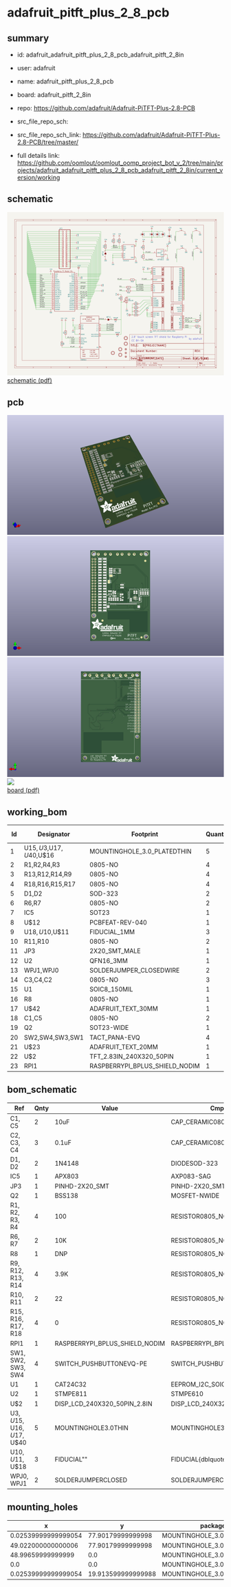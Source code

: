 # adafruit_pitft_plus_2_8_pcb
 
## summary 
* id: adafruit_adafruit_pitft_plus_2_8_pcb_adafruit_pitft_2_8in
* user: adafruit
* name: adafruit_pitft_plus_2_8_pcb
* board: adafruit_pitft_2_8in
* repo: https://github.com/adafruit/Adafruit-PiTFT-Plus-2.8-PCB



* src_file_repo_sch: 
* src_file_repo_sch_link: https://github.com/adafruit/Adafruit-PiTFT-Plus-2.8-PCB/tree/master/
* full details link: https://github.com/oomlout/oomlout_oomp_project_bot_v_2/tree/main/projects/adafruit_adafruit_pitft_plus_2_8_pcb_adafruit_pitft_2_8in/current_version/working  

## schematic  
![](working_schematic_600.png)  
[schematic (pdf)](working_schematic.pdf)  

## pcb  
![](working_3d_600.png) 
![](working_3d_front_600.png)  
![](working_3d_back_600.png)  
![](working_600.png)  
[board (pdf)](working.pdf)  

## working_bom
| Id | Designator | Footprint | Quantity | Designation | Supplier and ref |  | None | 
| --- | --- | --- | --- | --- | --- | --- | --- | 
| 1 | U$15,U$3,U$17,U$40,U$16 | MOUNTINGHOLE_3.0_PLATEDTHIN | 5 | MOUNTINGHOLE3.0THIN |  |  | [''] | 
| 2 | R1,R2,R4,R3 | 0805-NO | 4 | 100 |  |  | [''] | 
| 3 | R13,R12,R14,R9 | 0805-NO | 4 | 3.9K |  |  | [''] | 
| 4 | R18,R16,R15,R17 | 0805-NO | 4 | 0 |  |  | [''] | 
| 5 | D1,D2 | SOD-323 | 2 | 1N4148 |  |  | [''] | 
| 6 | R6,R7 | 0805-NO | 2 | 10K |  |  | [''] | 
| 7 | IC5 | SOT23 | 1 | APX803 |  |  | [''] | 
| 8 | U$12 | PCBFEAT-REV-040 | 1 |  |  |  | [''] | 
| 9 | U$18,U$10,U$11 | FIDUCIAL_1MM | 3 | FIDUCIAL" |  |  | [''] | 
| 10 | R11,R10 | 0805-NO | 2 | 22 |  |  | [''] | 
| 11 | JP3 | 2X20_SMT_MALE | 1 |  |  |  | [''] | 
| 12 | U2 | QFN16_3MM | 1 | STMPE811 |  |  | [''] | 
| 13 | WPJ1,WPJ0 | SOLDERJUMPER_CLOSEDWIRE | 2 |  |  |  | [''] | 
| 14 | C3,C4,C2 | 0805-NO | 3 | 0.1uF |  |  | [''] | 
| 15 | U1 | SOIC8_150MIL | 1 | CAT24C32 |  |  | [''] | 
| 16 | R8 | 0805-NO | 1 | DNP |  |  | [''] | 
| 17 | U$42 | ADAFRUIT_TEXT_30MM | 1 |  |  |  | [''] | 
| 18 | C1,C5 | 0805-NO | 2 | 10uF |  |  | [''] | 
| 19 | Q2 | SOT23-WIDE | 1 | BSS138 |  |  | [''] | 
| 20 | SW2,SW4,SW3,SW1 | TACT_PANA-EVQ | 4 |  |  |  | [''] | 
| 21 | U$23 | ADAFRUIT_TEXT_20MM | 1 |  |  |  | [''] | 
| 22 | U$2 | TFT_2.83IN_240X320_50PIN | 1 | DISP_LCD_240X320_50PIN_2.8IN |  |  | [''] | 
| 23 | RPI1 | RASPBERRYPI_BPLUS_SHIELD_NODIM | 1 | RASPBERRYPI_BPLUS_SHIELD_NODIM |  |  | [''] | 


## bom_schematic
| Ref | Qnty | Value | Cmp name | Footprint | Description | Vendor | DNP | 
| --- | --- | --- | --- | --- | --- | --- | --- | 
| C1, C5 | 2 | 10uF | CAP_CERAMIC0805-NOOUTLINE | working:0805-NO |  |  |  | 
| C2, C3, C4 | 3 | 0.1uF | CAP_CERAMIC0805-NOOUTLINE | working:0805-NO |  |  |  | 
| D1, D2 | 2 | 1N4148 | DIODESOD-323 | working:SOD-323 |  |  |  | 
| IC5 | 1 | APX803 | AXP083-SAG | working:SOT23 |  |  |  | 
| JP3 | 1 | PINHD-2X20_SMT | PINHD-2X20_SMT | working:2X20_SMT_MALE |  |  |  | 
| Q2 | 1 | BSS138 | MOSFET-NWIDE | working:SOT23-WIDE |  |  |  | 
| R1, R2, R3, R4 | 4 | 100 | RESISTOR0805_NOOUTLINE | working:0805-NO |  |  |  | 
| R6, R7 | 2 | 10K | RESISTOR0805_NOOUTLINE | working:0805-NO |  |  |  | 
| R8 | 1 | DNP | RESISTOR0805_NOOUTLINE | working:0805-NO |  |  |  | 
| R9, R12, R13, R14 | 4 | 3.9K | RESISTOR0805_NOOUTLINE | working:0805-NO |  |  |  | 
| R10, R11 | 2 | 22 | RESISTOR0805_NOOUTLINE | working:0805-NO |  |  |  | 
| R15, R16, R17, R18 | 4 | 0 | RESISTOR0805_NOOUTLINE | working:0805-NO |  |  |  | 
| RPI1 | 1 | RASPBERRYPI_BPLUS_SHIELD_NODIM | RASPBERRYPI_BPLUS_SHIELD_NODIM | working:RASPBERRYPI_BPLUS_SHIELD_NODIM |  |  |  | 
| SW1, SW2, SW3, SW4 | 4 | SWITCH_PUSHBUTTONEVQ-PE | SWITCH_PUSHBUTTONEVQ-PE | working:TACT_PANA-EVQ |  |  |  | 
| U1 | 1 | CAT24C32 | EEPROM_I2C_SOIC8_GENERIC | working:SOIC8_150MIL |  |  |  | 
| U2 | 1 | STMPE811 | STMPE610 | working:QFN16_3MM |  |  |  | 
| U$2 | 1 | DISP_LCD_240X320_50PIN_2.8IN | DISP_LCD_240X320_50PIN_2.8IN | working:TFT_2.83IN_240X320_50PIN |  |  |  | 
| U$3, U$15, U$16, U$17, U$40 | 5 | MOUNTINGHOLE3.0THIN | MOUNTINGHOLE3.0THIN | working:MOUNTINGHOLE_3.0_PLATEDTHIN |  |  |  | 
| U$10, U$11, U$18 | 3 | FIDUCIAL"" | FIDUCIAL{dblquote}{dblquote} | working:FIDUCIAL_1MM |  |  |  | 
| WPJ0, WPJ1 | 2 | SOLDERJUMPERCLOSED | SOLDERJUMPERCLOSED | working:SOLDERJUMPER_CLOSEDWIRE |  |  |  | 


## mounting_holes
| x | y | package | value | ref | size | 
| --- | --- | --- | --- | --- | --- | 
| 0.02539999999999054 | 77.90179999999998 | MOUNTINGHOLE_3.0_PLATEDTHIN | MOUNTINGHOLE3.0THIN | U$3 | m3 | 
| 49.022000000000006 | 77.90179999999998 | MOUNTINGHOLE_3.0_PLATEDTHIN | MOUNTINGHOLE3.0THIN | U$15 | m3 | 
| 48.99659999999999 | 0.0 | MOUNTINGHOLE_3.0_PLATEDTHIN | MOUNTINGHOLE3.0THIN | U$16 | m3 | 
| 0.0 | 0.0 | MOUNTINGHOLE_3.0_PLATEDTHIN | MOUNTINGHOLE3.0THIN | U$17 | m3 | 
| 0.02539999999999054 | 19.913599999999988 | MOUNTINGHOLE_3.0_PLATEDTHIN | MOUNTINGHOLE3.0THIN | U$40 | m3 | 


